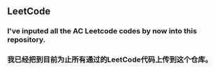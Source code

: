 ## LeetCode
### I've inputed all the AC Leetcode codes by now into this repository.
### 我已经把到目前为止所有通过的LeetCode代码上传到这个仓库。

